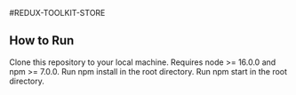#REDUX-TOOLKIT-STORE


How to Run
--------------------------------------------------------------------------------
Clone this repository to your local machine.
Requires node >= 16.0.0 and npm >= 7.0.0.
Run npm install in the root directory.
Run npm start in the root directory.
